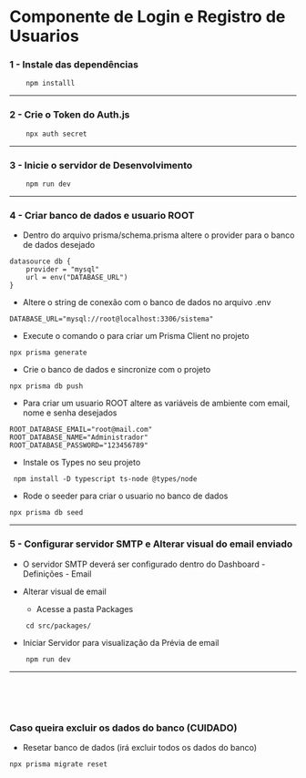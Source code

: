 # Componente de Login e Registro de Usuarios

### 1 - Instale das dependências

```shell
    npm installl
```

---

### 2 - Crie o Token do Auth.js

```shell
    npx auth secret
```

---

### 3 - Inicie o servidor de Desenvolvimento

```shell
    npm run dev
```

---

### 4 - Criar banco de dados e usuario ROOT

- Dentro do arquivo prisma/schema.prisma altere o provider para o banco de dados desejado

```shell
datasource db {
    provider = "mysql"
    url = env("DATABASE_URL")
}
```

- Altere o string de conexão com o banco de dados no arquivo .env

```shell
DATABASE_URL="mysql://root@localhost:3306/sistema"
```

- Execute o comando o para criar um Prisma Client no projeto

```shell
npx prisma generate
```

- Crie o banco de dados e sincronize com o projeto

```shell
npx prisma db push
```

- Para criar um usuario ROOT altere as variáveis de ambiente com email, nome e senha desejados

```shell
ROOT_DATABASE_EMAIL="root@mail.com"
ROOT_DATABASE_NAME="Administrador"
ROOT_DATABASE_PASSWORD="123456789"
```

- Instale os Types no seu projeto

```shell
 npm install -D typescript ts-node @types/node
```

- Rode o seeder para criar o usuario no banco de dados

```shell
npx prisma db seed
```

---

### 5 - Configurar servidor SMTP e Alterar visual do email enviado

- O servidor SMTP deverá ser configurado dentro do Dashboard - Definições - Email

- Alterar visual de email

  - Acesse a pasta Packages

```shell
    cd src/packages/
```

- Iniciar Servidor para visualização da Prévia de email

```shell
    npm run dev
```

---

<br>
<br>
<br>

### Caso queira excluir os dados do banco (CUIDADO)

- Resetar banco de dados (irá excluir todos os dados do banco)

```shell
npx prisma migrate reset
```
